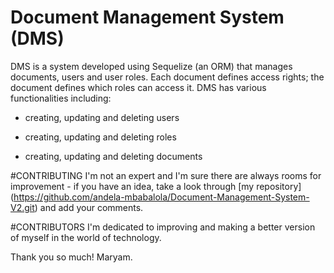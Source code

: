 # Document Management System (DMS)
DMS is a system developed using Sequelize (an ORM) that manages documents, users and user roles. Each document defines access rights; the document defines which roles can access it. DMS has various functionalities including:

- creating, updating and deleting users

- creating, updating and deleting roles

- creating, updating and deleting documents

#CONTRIBUTING
I'm not an expert and I'm sure there are always rooms for improvement - if you have an idea, take a look through [my repository] (https://github.com/andela-mbabalola/Document-Management-System-V2.git) and add your comments.

#CONTRIBUTORS
I'm dedicated to improving and making a better version of myself in the world of technology.

Thank you so much!
Maryam.

